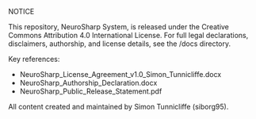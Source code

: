 NOTICE

This repository, NeuroSharp System, is released under the Creative Commons Attribution 4.0 International License.
For full legal declarations, disclaimers, authorship, and license details, see the /docs directory.

Key references:
- NeuroSharp_License_Agreement_v1.0_Simon_Tunnicliffe.docx
- NeuroSharp_Authorship_Declaration.docx
- NeuroSharp_Public_Release_Statement.pdf

All content created and maintained by Simon Tunnicliffe (siborg95).
